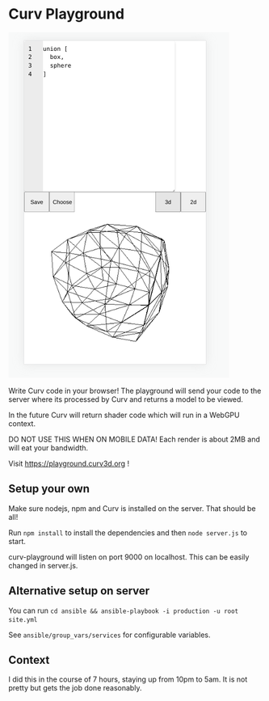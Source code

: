 # Curv Playground

![Picture of the playground](./images/pic.png)

Write Curv code in your browser! The playground will send your code to the server
where its processed by Curv and returns a model to be viewed.

In the future Curv will return shader code which will run in a WebGPU context.

DO NOT USE THIS WHEN ON MOBILE DATA! Each render is about 2MB and will eat
your bandwidth.

Visit https://playground.curv3d.org !

## Setup your own

Make sure nodejs, npm and Curv is installed on the server. That should be all!

Run `npm install` to install the dependencies and then `node server.js` to start.

curv-playground will listen on port 9000 on localhost. This can be easily changed
in server.js.

## Alternative setup on server

You can run `cd ansible && ansible-playbook -i production -u root site.yml`

See `ansible/group_vars/services` for configurable variables.

## Context

I did this in the course of 7 hours, staying up from 10pm to 5am. It is not 
pretty but gets the job done reasonably.
